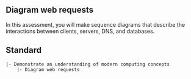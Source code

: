 ## Diagram web requests

In this assessment, you will make sequence diagrams that describe the interactions between clients, servers, DNS, and databases.

## Standard

```
|- Demonstrate an understanding of modern computing concepts
    |- Diagram web requests
```
